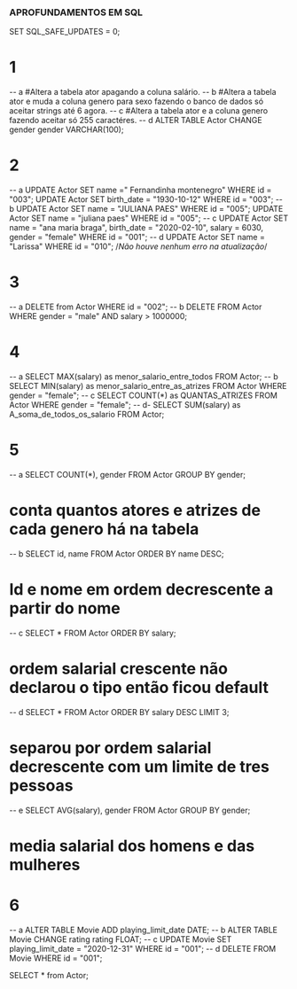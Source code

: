 ### APROFUNDAMENTOS EM SQL

SET SQL_SAFE_UPDATES = 0;

# 1
-- a
#Altera a tabela ator apagando a coluna salário.
-- b
#Altera a tabela ator e muda a coluna genero para sexo fazendo o banco de dados só aceitar strings até 6 agora.
-- c
#Altera a tabela ator e a coluna genero fazendo aceitar só 255 caractéres.
-- d
ALTER TABLE Actor CHANGE gender gender VARCHAR(100);

 # 2
-- a
UPDATE Actor SET name =" Fernandinha montenegro" WHERE id = "003";
UPDATE Actor SET birth_date = "1930-10-12" WHERE id = "003";
-- b
UPDATE Actor SET name = "JULIANA PAES" WHERE id = "005";
UPDATE Actor SET name = "juliana paes" WHERE id = "005";
-- c
UPDATE Actor SET 
name = "ana maria braga",
birth_date = "2020-02-10",
salary = 6030,
gender = "female"
WHERE id = "001";
-- d 
UPDATE Actor SET name = "Larissa" WHERE id = "010";
/*Não houve nenhum erro na atualização*/

# 3
-- a
DELETE from Actor WHERE id = "002";
-- b
DELETE FROM Actor
WHERE
	gender = "male" AND
	salary > 1000000;

# 4
-- a
SELECT MAX(salary) as menor_salario_entre_todos  FROM Actor;
-- b
SELECT MIN(salary) as  menor_salario_entre_as_atrizes  FROM Actor WHERE gender = "female";
-- c 
SELECT COUNT(*) as QUANTAS_ATRIZES FROM Actor WHERE gender = "female";
-- d-
SELECT SUM(salary) as A_soma_de_todos_os_salario  FROM Actor;

# 5 
-- a
SELECT COUNT(*), gender
FROM Actor
GROUP BY gender;
# conta quantos atores e atrizes de cada genero há na tabela
-- b 
SELECT id, name FROM Actor
ORDER BY name DESC;
# Id e nome em ordem decrescente a partir do nome
-- c
SELECT * FROM Actor
ORDER BY salary;
# ordem salarial crescente não declarou o tipo então ficou default
-- d 
SELECT * FROM Actor
ORDER BY salary DESC
LIMIT 3;
# separou por ordem salarial decrescente com um limite de tres pessoas
-- e
SELECT AVG(salary), gender FROM Actor
GROUP BY gender;
# media salarial dos homens e das mulheres 

# 6

-- a
ALTER TABLE Movie ADD playing_limit_date DATE;
-- b 
ALTER TABLE Movie CHANGE rating rating FLOAT;
-- c
UPDATE Movie
SET
	playing_limit_date = "2020-12-31"
WHERE id = "001";
-- d
DELETE FROM Movie WHERE id = "001";

SELECT * from Actor;